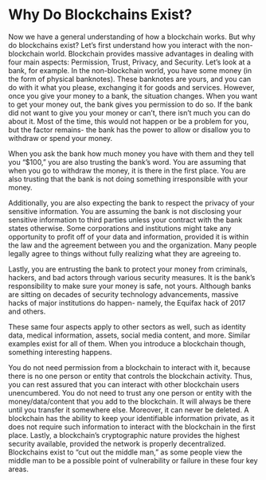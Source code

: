 # Why Do Blockchains Exist?

Now we have a general understanding of how a blockchain works. But why do blockchains exist? Let’s first understand how you interact with the non-blockchain world. Blockchain provides massive advantages in dealing with four main aspects: Permission, Trust, Privacy, and Security.
Let’s look at a bank, for example. In the non-blockchain world, you have some money (in the form of physical banknotes). These banknotes are yours, and you can do with it what you please, exchanging it for goods and services. However, once you give your money to a bank, the situation changes. When you want to get your money out, the bank gives you permission to do so. If the bank did not want to give you your money or can’t, there isn’t much you can do about it. Most of the time, this would not happen or be a problem for you, but the factor remains- the bank has the power to allow or disallow you to withdraw or spend your money.

When you ask the bank how much money you have with them and they tell you “\$100,” you are also trusting the bank’s word. You are assuming that when you go to withdraw the money, it is there in the first place. You are also trusting that the bank is not doing something irresponsible with your money.

Additionally, you are also expecting the bank to respect the privacy of your sensitive information. You are assuming the bank is not disclosing your sensitive information to third parties unless your contract with the bank states otherwise. Some corporations and institutions might take any opportunity to profit off of your data and information, provided it is within the law and the agreement between you and the organization. Many people legally agree to things without fully realizing what they are agreeing to.

Lastly, you are entrusting the bank to protect your money from criminals, hackers, and bad actors through various security measures. It is the bank’s responsibility to make sure your money is safe, not yours. Although banks are sitting on decades of security technology advancements, massive hacks of major institutions do happen- namely, the Equifax hack of 2017 and others.

These same four aspects apply to other sectors as well, such as identity data, medical information, assets, social media content, and more. Similar examples exist for all of them. When you introduce a blockchain though, something interesting happens.

You do not need permission from a blockchain to interact with it, because there is no one person or entity that controls the blockchain activity. Thus, you can rest assured that you can interact with other blockchain users unencumbered. You do not need to trust any one person or entity with the money/data/content that you add to the blockchain. It will always be there until you transfer it somewhere else. Moreover, it can never be deleted. A blockchain has the ability to keep your identifiable information private, as it does not require such information to interact with the blockchain in the first place. Lastly, a blockchain’s cryptographic nature provides the highest security available, provided the network is properly decentralized. Blockchains exist to “cut out the middle man,” as some people view the middle man to be a possible point of vulnerability or failure in these four key areas.
